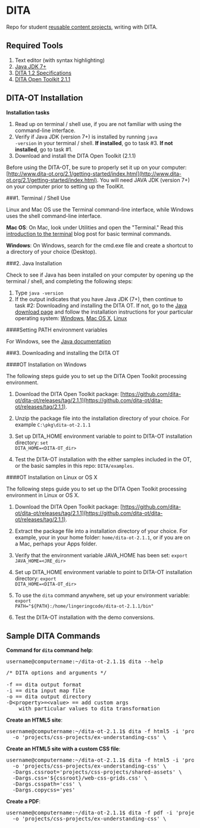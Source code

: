 # DITA

Repo for student [reusable content projects](http://4662wf15.clindgrencv.com/#reusable-content-projects), writing with DITA.

## Required Tools

1. Text editor (with syntax highlighting)
2. [Java JDK 7+]()
3. [DITA 1.2 Specifications](http://docs.oasis-open.org/dita/v1.2/spec/DITA1.2-spec.html)
4. [DITA Open Toolkit 2.1.1](http://www.dita-ot.org/2.1/)

## DITA-OT Installation

**Installation tasks**
1. Read up on terminal / shell use, if you are not familiar with using the command-line interface.
2. Verify if Java JDK (version 7+) is installed by running <code>java -version</code> in your terminal / shell. **If installed**, go to task #3. **If not installed**, go to task #1.
3. Download and install the DITA Open Toolkit (2.1.1)

Before using the DITA-OT, be sure to properly set it up on your computer: [http://www.dita-ot.org/2.1/getting-started/index.html](http://www.dita-ot.org/2.1/getting-started/index.html). You will need JAVA JDK (version 7+) on your computer prior to setting up the ToolKit.

###1. Terminal / Shell Use

Linux and Mac OS use the Terminal command-line interface, while Windows uses the shell command-line interface. 

**Mac OS**: On Mac, look under Utilities and open the "Terminal." Read this [introduction to the terminal](http://blog.teamtreehouse.com/introduction-to-the-mac-os-x-command-line) blog post for basic terminal commands.

**Windows**: On Windows, search for the cmd.exe file and create a shortcut to a directory of your choice (Desktop).

###2. Java Installation

Check to see if Java has been installed on your computer by opening up the terminal / shell, and completing the following steps:

1. Type <code>java -version</code>
2. If the output indicates that you have Java JDK (7+), then continue to task #2: Downloading and installing the DITA OT. If not, go to the [Java download page](http://www.oracle.com/technetwork/java/javase/downloads/jdk8-downloads-2133151.html) and follow the installation instructions for your particular operating system: [Windows](https://docs.oracle.com/javase/8/docs/technotes/guides/install/windows_jdk_install.html#CHDEBCCJ), [Mac OS X](https://docs.oracle.com/javase/8/docs/technotes/guides/install/mac_jdk.html#CHDBADCG), [Linux](https://docs.oracle.com/javase/8/docs/technotes/guides/install/linux_jdk.html#BJFGGEFG)

####Setting PATH environment variables

For Windows, see the [Java documentation](https://docs.oracle.com/javase/8/docs/technotes/guides/install/windows_jdk_install.html#BABGDJFH)

###3. Downloading and installing the DITA OT

####OT Installation on Windows

The following steps guide you to set up the DITA Open Toolkit processing environment.

1. Download the DITA Open Toolkit package: [https://github.com/dita-ot/dita-ot/releases/tag/2.1.1](https://github.com/dita-ot/dita-ot/releases/tag/2.1.1).

2. Unzip the package file into the installation directory of your choice. For example <code>C:&#92;pkg&#92;dita-ot-2.1.1</code>

3. Set up DITA_HOME environment variable to point to DITA-OT installation directory: <code>set DITA_HOME=&lt;DITA-OT_dir&gt;</code>

4. Test the DITA-OT installation with the either samples included in the OT, or the basic samples in this repo: <code>DITA/examples</code>.

####OT Installation on Linux or OS X

The following steps guide you to set up the DITA Open Toolkit processing environment in Linux or OS X.

1. Download the DITA Open Toolkit package: [https://github.com/dita-ot/dita-ot/releases/tag/2.1.1](https://github.com/dita-ot/dita-ot/releases/tag/2.1.1).

2. Extract the package file into a installation directory of your choice. For example, your in your home folder: <code>home/dita-ot-2.1.1</code>, or if you are on a Mac, perhaps your Apps folder.

3. Verify that the environment variable JAVA_HOME has been set: <code>export JAVA_HOME=&lt;JRE_dir&gt;</code>

4. Set up DITA_HOME environment variable to point to DITA-OT installation directory: <code>export DITA_HOME=&lt;DITA-OT_dir&gt;</code>

5. To use the <code>dita</code> command anywhere, set up your environment variable: <code>export PATH="${PATH}:/home/lingeringcode/dita-ot-2.1.1/bin"</code>

6. Test the DITA-OT installation with the demo conversions.


## Sample DITA Commands

**Command for <code>dita</code> command help**:

<pre>
username@computername:~/dita-ot-2.1.1$ dita --help
</pre>

<pre>
/* DITA options and arguments */

-f == dita output format
-i == dita input map file
-o == dita output directory
-D&lt;property&gt;=&lt;value&gt; == add custom args 
    with particular values to dita transformation
</pre>

**Create an HTML5 site**:

<pre>
username@computername:~/dita-ot-2.1.1$ dita -f html5 -i 'projects/css-projects/understanding_css.ditamap' \
  -o 'projects/css-projects/ex-understanding-css' \
</pre>

**Create an HTML5 site with a custom CSS file**:

<pre>
username@computername:~/dita-ot-2.1.1$ dita -f html5 -i 'projects/css-projects/understanding_css.ditamap' \
  -o 'projects/css-projects/ex-understanding-css' \
  -Dargs.cssroot='projects/css-projects/shared-assets' \
  -Dargs.css='${cssroot}/web-css-grids.css' \
  -Dargs.csspath='css' \
  -Dargs.copycss='yes'
</pre>

**Create a PDF**:

<pre>
username@computername:~/dita-ot-2.1.1$ dita -f pdf -i 'projects/css-projects/understanding_css.ditamap' \
  -o 'projects/css-projects/ex-understanding-css' \
</pre>
